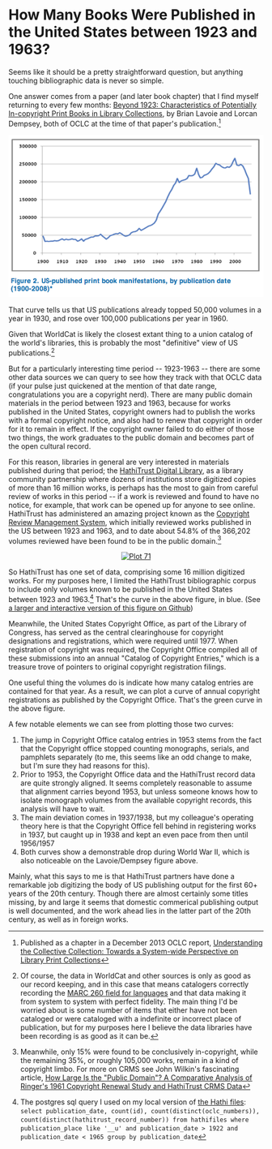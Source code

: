 # How Many Books Were Published in the United States between 1923 and 1963?

Seems like it should be a pretty straightforward question, but anything touching bibliographic data is never so simple. 

One answer comes from a paper (and later book chapter) that I find myself returning to every few months: [Beyond 1923: Characteristics of Potentially In-copyright Print Books in Library Collections](http://www.dlib.org/dlib/november09/lavoie/11lavoie.html), by Brian Lavoie and Lorcan Dempsey, both of OCLC at the time of that paper's publication.[^chapter]

![US publications according to WorldCat data](lavoie_dempsey_beyond_1923.png)

That curve tells us that US publications already topped 50,000 volumes in a year in 1930, and rose over 100,000 publications per year in 1960.

Given that WorldCat is likely the closest extant thing to a union catalog of the world's libraries, this is probably the most "definitive" view of US publications.[^worldcat_note] 

But for a particularly interesting time period -- 1923-1963 -- there are some other data sources we can query to see how they track with that OCLC data (if your pulse just quickened at the mention of that date range, congratulations you are a copyright nerd). There are many public domain materials in the period between 1923 and 1963, because for works published in the United States, copyright owners had to publish the works with a formal copyright notice, and also had to renew that copyright in order for it to remain in effect. If the copyright owner failed to do either of those two things, the work graduates to the public domain and becomes part of the open cultural record.

For this reason, libraries in general are very interested in materials published during that period; the [HathiTrust Digital Library](http://hathitrust.org/), as a library community partnership where dozens of institutions store digitized copies of more than 16 million works, is perhaps has the most to gain from careful review of works in this period -- if a work is reviewed and found to have no notice, for example, that work can be opened up for anyone to see online. HathiTrust has administered an amazing project known as the [Copyright Review Management System](https://www.hathitrust.org/copyright-review), which initially reviewed works published in the US between 1923 and 1963, and to date about 54.8% of the 366,202 volumes reviewed have been found to be in the public domain.[^wilkin_note] 


<!-- ![Plot of Copyright Office records vs. HathiTrust records indicating US publication](cce_plot.png) -->

<div>
    <a href="https://plot.ly/~hadro/71/?share_key=ozpf4TbQglQ5k7qRnsOHS0" target="_blank" title="Plot 71" style="display: block; text-align: center;"><img src="https://plot.ly/~hadro/71.png?share_key=ozpf4TbQglQ5k7qRnsOHS0" alt="Plot 71" style="max-width: 100%;width: 600px;"  width="600" onerror="this.onerror=null;this.src='https://plot.ly/404.png';" /></a>
    <script data-plotly="hadro:71" sharekey-plotly="ozpf4TbQglQ5k7qRnsOHS0" src="https://plot.ly/embed.js" async></script>
</div>

So HathiTrust has one set of data, comprising some 16 million digitized works. For my purposes here, I limited the HathiTrust bibliographic corpus to include only volumes known to be published in the United States between 1923 and 1963.[^sql] That's the curve in the above figure, in blue. (See [a larger and interactive version of this figure on Github](https://hadro.github.io/hathi_analysis/cce/cce_count.html))

Meanwhile, the United States Copyright Office, as part of the Library of Congress, has served as the central clearinghouse for copyright designations and registrations, which were required until 1977. When registration of copyright was required, the Copyright Office compiled all of these submissions into an annual "Catalog of Copyright Entries," which is a treasure trove of pointers to original copyright registration filings.

One useful thing the volumes do is indicate how many catalog entries are contained for that year. As a result, we can plot a curve of annual copyright registrations as published by the Copyright Office. That's the green curve in the above figure.

A few notable elements we can see from plotting those two curves:

1. The jump in Copyright Office catalog entries in 1953 stems from the fact that the Copyright office stopped counting monographs, serials, and pamphlets separately (to me, this seems like an odd change to make, but I'm sure they had reasons for this).
2. Prior to 1953, the Copyright Office data and the HathiTrust record data are quite strongly aligned. It seems completely reasonable to assume that alignment carries beyond 1953, but unless someone knows how to isolate monograph volumes from the available copyright records, this analysis will have to wait.  
3. The main deviation comes in 1937/1938, but my colleague's operating theory here is that the Copyright Office fell behind in registering works in 1937, but caught up in 1938 and kept an even pace from then until 1956/1957
4. Both curves show a demonstrable drop during World War II, which is also noticeable on the Lavoie/Dempsey figure above.

Mainly, what this says to me is that HathiTrust partners have done a remarkable job digitizing the body of US publishing output for the first 60+ years of the 20th century. Though there are almost certainly some titles missing, by and large it seems that domestic commerical publishing output is well documented, and the work ahead lies in the latter part of the 20th century, as well as in foreign works.


<!-- ![Bowker book publication data(?) vs Copyright office records](bowker_cce_data_via_zvi_s_rosen.jpg) -->



<!-- ## Takeaways

So what have we learned?

1. WorldCat knows about roughly 5x as many books published in the United States between 1923 and 1963 than does HathiTrust. Interesting for HathiTrust partners to think about how to close that gap, which seems like a high ROI period of publications to look at.
1. HathiTrust (and WorldCat) know about many more volumes than were recorded by the US Copyright Office, and subsequently by Bowker. A couple thoughts on this: to me, this means that there are probably relatively few works that were officially registered with the Copyright Office that are missing from HathiTrust. Not none, but on balance, I believe it's probably correct to assume that those works are more likely to be widely held, particularly by the research libraries that comprise HathiTrust. This is great news, and really highlights the critical value of the CRMS project. Likewise, as a corollary, if you buy the previous assumption, then this seems like an even more important area for libraries to focus on filling out, since at the very least, it appears that 50% of the works published in this timeframe have been found to be in the public domain, and possibly higher, if you believe that the works likely to be missing are the ones that never registered for US copyright in the first place.
2. -->



[^chapter]: Published as a chapter in a December 2013 OCLC report, [Understanding the Collective Collection: Towards a System-wide Perspective on Library Print Collections](https://www.oclc.org/content/dam/research/publications/library/2013/2013-09.pdf)

[^worldcat_note]: Of course, the data in WorldCat and other sources is only as good as our record keeping, and in this case that means catalogers correctly recording the [MARC 260 field for languages](http://www.loc.gov/marc/bibliographic/bd260.html) and that data making it from system to system with perfect fidelity. The main thing I'd be worried about is some number of items that either have not been cataloged or were cataloged with a indefinite or incorrect place of publication, but for my purposes here I believe the data libraries have been recording is as good as it can be.

[^wilkin_note]: Meanwhile, only 15% were found to be conclusively in-copyright, while the remaining 35%, or roughly 105,000 works, remain in a kind of copyright limbo. For more on CRMS see John Wilkin's fascinating article, [How Large Is the "Public Domain"? A Comparative Analysis of Ringer's 1961 Copyright Renewal Study and HathiTrust CRMS Data](http://crl.acrl.org/index.php/crl/article/view/16582)

[^sql]: The postgres sql query I used on my local version of [the Hathi files](https://www.hathitrust.org/hathifiles): `select publication_date, count(id), count(distinct(oclc_numbers)), count(distinct(hathitrust_record_number)) from hathifiles where publication_place like '__u' and publication_date > 1922 and publication_date < 1965 group by publication_date`
